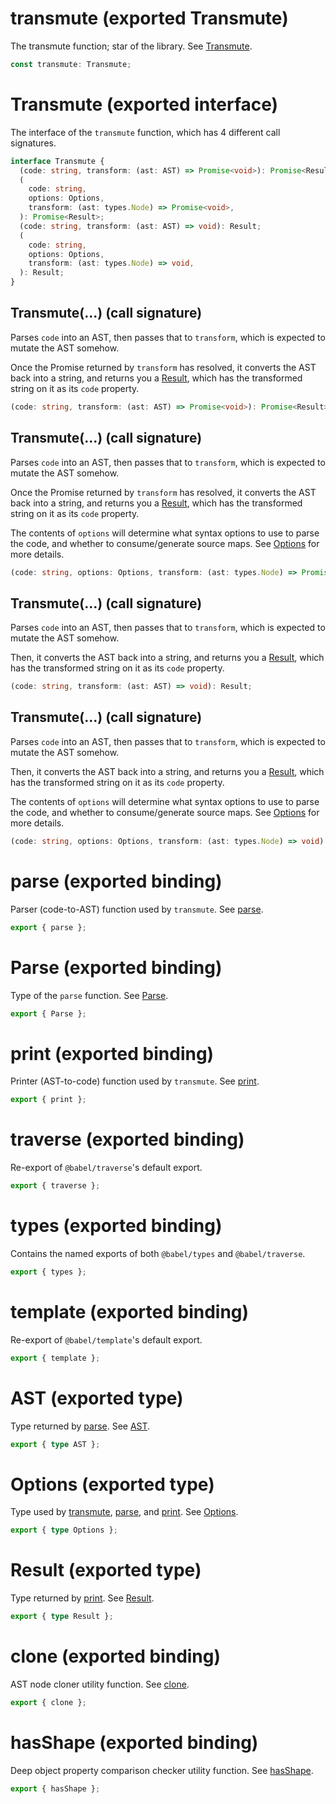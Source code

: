 # transmute (exported Transmute)

The transmute function; star of the library. See [Transmute](/api/index.md#transmute-exported-interface).

```ts
const transmute: Transmute;
```

# Transmute (exported interface)

The interface of the `transmute` function, which has 4 different call signatures.

```ts
interface Transmute {
  (code: string, transform: (ast: AST) => Promise<void>): Promise<Result>;
  (
    code: string,
    options: Options,
    transform: (ast: types.Node) => Promise<void>,
  ): Promise<Result>;
  (code: string, transform: (ast: AST) => void): Result;
  (
    code: string,
    options: Options,
    transform: (ast: types.Node) => void,
  ): Result;
}
```

## Transmute(...) (call signature)

Parses `code` into an AST, then passes that to `transform`, which is
expected to mutate the AST somehow.

Once the Promise returned by `transform` has resolved, it converts the AST
back into a string, and returns you a [Result](/api/ee-types.md#result-exported-type), which has
the transformed string on it as its `code` property.

```ts
(code: string, transform: (ast: AST) => Promise<void>): Promise<Result>;
```

## Transmute(...) (call signature)

Parses `code` into an AST, then passes that to `transform`, which is
expected to mutate the AST somehow.

Once the Promise returned by `transform` has resolved, it converts the AST
back into a string, and returns you a [Result](/api/ee-types.md#result-exported-type), which has
the transformed string on it as its `code` property.

The contents of `options` will determine what syntax options to use to
parse the code, and whether to consume/generate source maps. See
[Options](/api/ee-types.md#options-exported-type) for more details.

```ts
(code: string, options: Options, transform: (ast: types.Node) => Promise<void>): Promise<Result>;
```

## Transmute(...) (call signature)

Parses `code` into an AST, then passes that to `transform`, which
is expected to mutate the AST somehow.

Then, it converts the AST back into a string, and returns you a
[Result](/api/ee-types.md#result-exported-type), which has the transformed string on it as its
`code` property.

```ts
(code: string, transform: (ast: AST) => void): Result;
```

## Transmute(...) (call signature)

Parses `code` into an AST, then passes that to `transform`, which is
expected to mutate the AST somehow.

Then, it converts the AST back into a string, and returns you a
[Result](/api/ee-types.md#result-exported-type), which has the transformed string on it as its
`code` property.

The contents of `options` will determine what syntax options to use to
parse the code, and whether to consume/generate source maps. See
[Options](/api/ee-types.md#options-exported-type) for more details.

```ts
(code: string, options: Options, transform: (ast: types.Node) => void): Result;
```

# parse (exported binding)

Parser (code-to-AST) function used by `transmute`. See [parse](/api/parser.md#parse-exported-parse).

```ts
export { parse };
```

# Parse (exported binding)

Type of the `parse` function. See [Parse](/api/parser.md#parse-exported-interface).

```ts
export { Parse };
```

# print (exported binding)

Printer (AST-to-code) function used by `transmute`. See [print](/api/printer.md#print-exported-function).

```ts
export { print };
```

# traverse (exported binding)

Re-export of `@babel/traverse`'s default export.

```ts
export { traverse };
```

# types (exported binding)

Contains the named exports of both `@babel/types` and `@babel/traverse`.

```ts
export { types };
```

# template (exported binding)

Re-export of `@babel/template`'s default export.

```ts
export { template };
```

# AST (exported type)

Type returned by [parse](/api/parser.md#parse-exported-parse). See [AST](/api/ee-types.md#ast-exported-type).

```ts
export { type AST };
```

# Options (exported type)

Type used by [transmute](/api/index.md#transmute-exported-function), [parse](/api/parser.md#parse-exported-parse), and [print](/api/printer.md#print-exported-function). See
[Options](/api/ee-types.md#options-exported-type).

```ts
export { type Options };
```

# Result (exported type)

Type returned by [print](/api/printer.md#print-exported-function). See [Result](/api/ee-types.md#result-exported-type).

```ts
export { type Result };
```

# clone (exported binding)

AST node cloner utility function. See [clone](/api/utils.md#clone-exported-function).

```ts
export { clone };
```

# hasShape (exported binding)

Deep object property comparison checker utility function. See
[hasShape](/api/utils.md#hasshape-exported-function).

```ts
export { hasShape };
```
